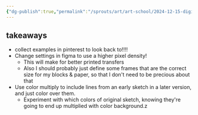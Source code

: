 ```yaml
---
{"dg-publish":true,"permalink":"/sprouts/art/art-school/2024-12-15-digital-portraits-in-procreate-with-graphical-elements/","created":"2024-12-15T16:50:23.366-06:00","updated":"2025-01-03T12:05:56.305-06:00"}
---
```


## takeaways
- collect examples in pinterest to look back to!!!!
- Change settings in figma to use a higher pixel density!
	- This will make for better printed transfers
	- Also I should probably just define some frames that are the correct size for my blocks & paper, so that I don't need to be precious about that
- Use color multiply to include lines from an early sketch in a later version, and just color over them. 
	- Experiment with which colors of original sketch, knowing they're going to end up multiplied with color background.z